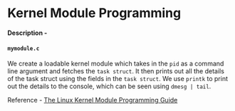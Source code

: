 # Kernel Module Programming

**Description -**  

#### `mymodule.c`
We create a loadable kernel module which takes in the `pid` as a command line argument and fetches the `task struct`. It then prints out all the details of the task struct using the fields in the `task struct`. We use `printk` to print out the details to the console, which can be seen using `dmesg | tail`.

Reference - [The Linux Kernel Module Programming Guide](https://sysprog21.github.io/lkmpg/)
